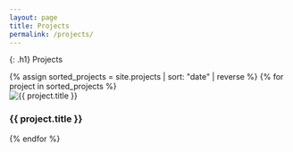 ```yaml
---
layout: page
title: Projects
permalink: /projects/
---
```


{: .h1}
Projects

<section class="container mx-auto px-4 py-4">
  <div class="grid gap-6 sm:grid-cols-2 md:grid-cols-3 lg:grid-cols-4">
    {% assign sorted_projects = site.projects | sort: "date" | reverse %}
    {% for project in sorted_projects %}
    <div class="bg-white rounded-2xl shadow-md overflow-hidden transition hover:shadow-lg">
       <div class="h-48 w-full">
          <img src="{{ project.image | relative_url }}"
              alt="{{ project.title }}"
              class="w-full h-full object-cover" />
        </div>
        <div class="p-4 text-center">
          <h3 class="text-lg font-semibold text-gray-800 group-hover:text-pink-500 transition">
            {{ project.title }}
          </h3>
        </div>
    </div>
    {% endfor %}
  </div>
</section>
